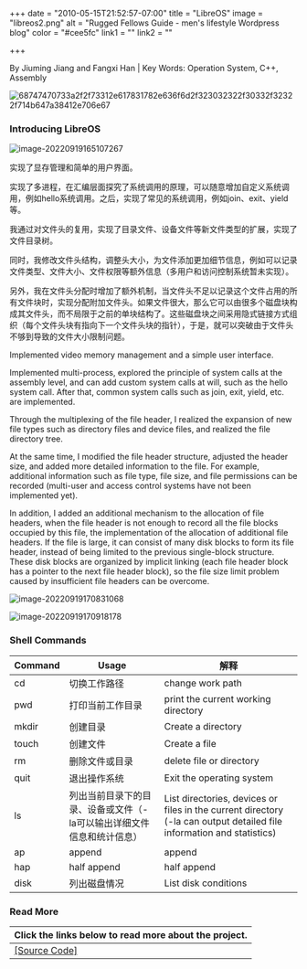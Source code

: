 +++
date = "2010-05-15T21:52:57-07:00"
title = "LibreOS"
image = "libreos2.png"
alt = "Rugged Fellows Guide - men's lifestyle Wordpress blog"
color = "#cee5fc"
link1 = ""
link2 = ""

+++

By Jiuming Jiang and Fangxi Han | Key Words: Operation System, C++, Assembly

![68747470733a2f2f73312e617831782e636f6d2f323032322f30332f32322f714b647a38412e706e67](https://linton-pics.oss-cn-beijing.aliyuncs.com/uPic/68747470733a2f2f73312e617831782e636f6d2f323032322f30332f32322f714b647a38412e706e67.png)

### Introducing LibreOS

![image-20220919165107267](https://linton-pics.oss-cn-beijing.aliyuncs.com/uPic/image-20220919165107267.png)

实现了显存管理和简单的用户界面。

实现了多进程，在汇编层面探究了系统调用的原理，可以随意增加自定义系统调用，例如hello系统调用。之后，实现了常见的系统调用，例如join、exit、yield等。

我通过对文件头的复用，实现了目录文件、设备文件等新文件类型的扩展，实现了文件目录树。

同时，我修改文件头结构，调整头大小，为文件添加更加细节信息，例如可以记录文件类型、文件大小、文件权限等额外信息（多用户和访问控制系统暂未实现）。

另外，我在文件头分配时增加了额外机制，当文件头不足以记录这个文件占用的所有文件块时，实现分配附加文件头。如果文件很大，那么它可以由很多个磁盘块构成其文件头，而不局限于之前的单块结构了。这些磁盘块之间采用隐式链接方式组织（每个文件头块有指向下一个文件头块的指针），于是，就可以突破由于文件头不够到导致的文件大小限制问题。

Implemented video memory management and a simple user interface.

Implemented multi-process, explored the principle of system calls at the assembly level, and can add custom system calls at will, such as the hello system call. After that, common system calls such as join, exit, yield, etc. are implemented.

Through the multiplexing of the file header, I realized the expansion of new file types such as directory files and device files, and realized the file directory tree.

At the same time, I modified the file header structure, adjusted the header size, and added more detailed information to the file. For example, additional information such as file type, file size, and file permissions can be recorded (multi-user and access control systems have not been implemented yet).

In addition, I added an additional mechanism to the allocation of file headers, when the file header is not enough to record all the file blocks occupied by this file, the implementation of the allocation of additional file headers. If the file is large, it can consist of many disk blocks to form its file header, instead of being limited to the previous single-block structure. These disk blocks are organized by implicit linking (each file header block has a pointer to the next file header block), so the file size limit problem caused by insufficient file headers can be overcome.

![image-20220919170831068](https://linton-pics.oss-cn-beijing.aliyuncs.com/uPic/image-20220919170831068.png)

![image-20220919170918178](https://linton-pics.oss-cn-beijing.aliyuncs.com/uPic/image-20220919170918178.png)

### Shell Commands

| Command | Usage                                                        | 解释                                                         |
| ------- | ------------------------------------------------------------ | ------------------------------------------------------------ |
| cd      | 切换工作路径                                                 | change work path                                             |
| pwd     | 打印当前工作目录                                             | print the current working directory                          |
| mkdir   | 创建目录                                                     | Create a directory                                           |
| touch   | 创建文件                                                     | Create a file                                                |
| rm      | 删除文件或目录                                               | delete file or directory                                     |
| quit    | 退出操作系统                                                 | Exit the operating system                                    |
| ls      | 列出当前目录下的目录、设备或文件（-la可以输出详细文件信息和统计信息） | List directories, devices or files in the current directory (-la can output detailed file information and statistics) |
| ap      | append                                                       | append                                                       |
| hap     | half append                                                  | half append                                                  |
| disk    | 列出磁盘情况                                                 | List disk conditions                                         |

### Read More

| Click the links below to read more about the project.        |
| ------------------------------------------------------------ |
| [[Source Code]](https://github.com/JustLinton/libreos_nachos) |

